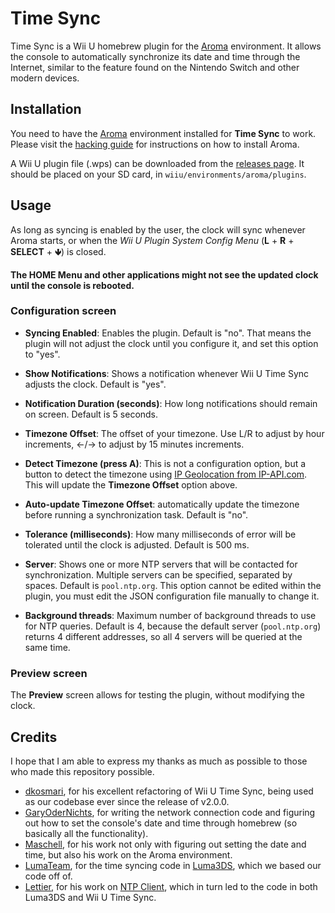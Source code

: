# Time Sync

Time Sync is a Wii U homebrew plugin for the [Aroma](https://aroma.foryour.cafe/)
environment. It allows the console to automatically synchronize its date and time through
the Internet, similar to the feature found on the Nintendo Switch and other modern
devices.


## Installation

You need to have the [Aroma](https://aroma.foryour.cafe/) environment installed for **Time
Sync** to work. Please visit the [hacking guide](https://wiiu.hacks.guide/) for
instructions on how to install Aroma.

A Wii U plugin file (.wps) can be downloaded from the [releases page](releases). It should
be placed on your SD card, in `wiiu/environments/aroma/plugins`.


## Usage

As long as syncing is enabled by the user, the clock will sync whenever Aroma starts, or
when the *Wii U Plugin System Config Menu* (**L** + **R** + **SELECT** + **🡻**) is closed.

**The HOME Menu and other applications might not see the updated clock until the console
is rebooted.**


### Configuration screen

 - **Syncing Enabled**: Enables the plugin. Default is "no". That means the plugin will
   not adjust the clock until you configure it, and set this option to "yes".

 - **Show Notifications**: Shows a notification whenever Wii U Time Sync adjusts the
   clock. Default is "yes".

 - **Notification Duration (seconds)**: How long notifications should remain on
   screen. Default is 5 seconds.

 - **Timezone Offset**: The offset of your timezone. Use L/R to adjust by hour increments,
   ←/→ to adjust by 15 minutes increments.

 - **Detect Timezone (press A)**: This is not a configuration option, but a button to
   detect the timezone using [IP Geolocation from IP-API.com](https://ip-api.com). This
   will update the **Timezone Offset** option above.

 - **Auto-update Timezone Offset**: automatically update the timezone before running a
   synchronization task. Default is "no".

 - **Tolerance (milliseconds)**: How many milliseconds of error will be tolerated until
   the clock is adjusted. Default is 500 ms.

 - **Server**: Shows one or more NTP servers that will be contacted for
   synchronization. Multiple servers can be specified, separated by spaces. Default is
   `pool.ntp.org`. This option cannot be edited within the plugin, you must edit the JSON
   configuration file manually to change it.
   
 - **Background threads**: Maximum number of background threads to use for NTP
   queries. Default is 4, because the default server (`pool.ntp.org`) returns 4 different
   addresses, so all 4 servers will be queried at the same time.


### Preview screen

The **Preview** screen allows for testing the plugin, without modifying the clock.


## Credits

I hope that I am able to express my thanks as much as possible to those who made this repository possible.
* [dkosmari](https://github.com/dkosmari), for his excellent refactoring of Wii U Time Sync, being used as our codebase ever since the release of v2.0.0.
* [GaryOderNichts](https://github.com/GaryOderNichts), for writing the network connection code and figuring out how to set the console's date and time through homebrew (so basically all the functionality).
* [Maschell](https://github.com/Maschell), for his work not only with figuring out setting the date and time, but also his work on the Aroma environment.
* [LumaTeam](https://github.com/LumaTeam), for the time syncing code in [Luma3DS](https://github.com/LumaTeam/Luma3DS), which we based our code off of.
* [Lettier](https://github.com/lettier), for his work on [NTP Client](https://github.com/lettier/ntpclient), which in turn led to the code in both Luma3DS and Wii U Time Sync.
